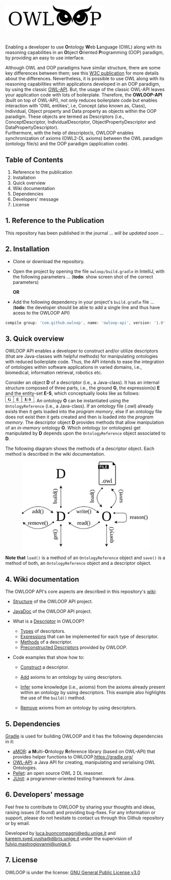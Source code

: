 <img src="https://github.com/EmaroLab/owloop/blob/master/gitRepoResources/images/owloopLogo.png" width="310">
 
#

Enabling a developer to use **O**ntology **W**eb **L**anguage (OWL) along with its reasoning capabilities in an **O**bject **O**riented **P**rogramming (OOP) paradigm, by providing an easy to use interface.

Although OWL and OOP paradigms have similar structure, there are some key differences between them; see this [W3C publication](https://www.w3.org/2001/sw/BestPractices/SE/ODSD/) for more details about the differences. Nevertheless, it is possible to use OWL along with its reasoning capabilities within applications developed in an OOP paradigm, by using the classic [OWL-API](https://github.com/owlcs/owlapi).
But, the usage of the classic OWL-API leaves your application code with lots of boilerplate. Therefore, the **OWLOOP-API** (built on top of OWL-API), not only reduces boilerplate code but enables interaction with 'OWL entities', i.e, Concept (also known as, Class), Individual, Object property and Data property as objects within the OOP paradigm. These objects are termed as Descriptors (i.e., ConceptDescriptor, IndividualDescriptor, ObjectPropertyDescriptor and DataPropertyDescriptor).  
Furthermore, with the help of descriptor/s, OWLOOP enables synchronization of axioms (OWL2-DL axioms) between the OWL paradigm (ontology file/s) and the OOP paradigm (application code).

## Table of Contents
1. Reference to the publication
2. Installation
3. Quick overview
4. Wiki documentation
5. Dependencies
6. Developers' message
7. License

## 1. Reference to the Publication

This repository has been published in the journal ... *will be updated soon* ...

## 2. Installation

- Clone or download the repository.
- Open the project by opening the file `owloop/build.gradle` in IntelliJ, with the following parameters ... (**todo**: show screen shot of the correct parameters)

    **OR**

- Add the following dependency in your project's `build.gradle` file ... (**todo**: the developer should be able to add a single line and thus have acess to the OWLOOP API)
```gradle
compile group: 'com.github.owloop', name: 'owloop-api', version: '1.0'
```

## 3. Quick overview

OWLOOP API enables a developer to construct and/or utilize descriptors (that are Java-classes with helpful methods) 
for manipulating ontologies with reduced boilerplate code. Thus, the API intends to ease the integration of ontologies 
within software applications in varied domains, i.e., biomedical, information retrieval, robotics etc.

Consider an object **D** of a descriptor (i.e., a Java-class). It has an internal structure composed of three parts, 
i.e., the ground **G**, the expression(s) **E** and the entity-set **E-S**, which conceptually looks like as follows: 
<img src="https://github.com/EmaroLab/owloop/blob/master/gitRepoResources/images/g_e_es.png" width="90">. 
An ontology **O** can be instantiated using the `OntologyReference` (i.e., a Java-class). If an ontology file (.owl) 
already exists then it gets loaded into the *program memory*, else if an ontology file does not exist then it gets created 
and then is loaded into the *program memory*.
The descriptor object **D** provides methods that allow manipulation of an *in-memory* ontology **O**. Which ontology (or 
ontologies) get manipulated by **D** depends upon the `OntologyReference` object associated to **D**.

The following diagram shows the methods of a descriptor object. Each method is described in the wiki 
documentation.

<p align="center">
  <img src="https://github.com/EmaroLab/owloop/blob/master/gitRepoResources/images/d_methods.png" width="400">
</p>

**Note that** `load()` is a method of an `OntologyReference` object and `save()` is a method of both, an 
`OntologyReference` object and a descriptor object.

## 4. Wiki documentation

The OWLOOP API's core aspects are described in this repository's [wiki](https://github.com/EmaroLab/owloop/wiki):

- [Structure](https://github.com/EmaroLab/owloop/wiki/1.-Project-Structure-&-JavaDoc#project-structure) of the 
OWLOOP API project.

- [JavaDoc](https://github.com/EmaroLab/owloop/wiki/1.-Project-Structure-&-JavaDoc#javadoc) of the OWLOOP API project.

- What is a [Descriptor](https://github.com/EmaroLab/owloop/wiki/2.-What-is-a-Descriptor%3F) in OWLOOP?
    - [Types](https://github.com/EmaroLab/owloop/wiki/2.1.-Types-of-Descriptors) of 
    descriptors.
    - [Expressions](https://github.com/EmaroLab/owloop/wiki/2.2.-Possible-Expressions-for-each-Type-of-Descriptor) that can 
    be implemented for each type of descriptor. 
    - [Methods](https://github.com/EmaroLab/owloop/wiki/2.3.-Methods-of-a-Descriptor-object) of a descriptor.
    - [Preconstructed Descriptors](https://github.com/EmaroLab/owloop/wiki/2.4.-Preconstructed-Descriptors) provided by 
    OWLOOP.

- Code examples that show how to: 

    - [Construct](https://github.com/EmaroLab/owloop/wiki/3.-Example:-Constructing-a-Descriptor) a descriptor.

    - [Add](https://github.com/EmaroLab/owloop/wiki/4.-Example:-Adding-Axioms-to-an-Ontology) axioms to an ontology by 
    using descriptors.

    - [Infer](https://github.com/EmaroLab/owloop/wiki/5.-Example:-Inferring-Axioms-from-an-Ontology) some knowledge 
    (i.e., axioms) from the axioms already present within an ontology by using descriptors. 
    This example also highlights the use of the `build()` method.

    - [Remove](https://github.com/EmaroLab/owloop/wiki/6.-Example:-Removing-Axioms-from-an-Ontology) axioms from an 
    ontology by using descriptors.

## 5. Dependencies

[Gradle](https://github.com/EmaroLab/owloop/blob/master/build.gradle) is used for building OWLOOP and it has the following dependencies in it:

- [aMOR](https://github.com/EmaroLab/multi_ontology_reference): **a** **M**ulti-**O**ntology **R**eference library 
(based on OWL-API) that provides helper functions to OWLOOP.https://gradle.org/
- [OWL-API](https://github.com/owlcs/owlapi): a Java API for creating, manipulating and serialising OWL Ontologies.
- [Pellet](https://github.com/stardog-union/pellet): an open source OWL 2 DL reasoner.
- [JUnit](https://github.com/junit-team): a programmer-oriented testing framework for Java.

## 6. Developers' message
Feel free to contribute to OWLOOP by sharing your thoughts and ideas, raising issues (if found) and providing bug-fixes. 
For any information or support, please do not hesitate to contact us through this Github repository or by email.

Developed by [luca.buoncompagni@edu.unige.it](mailto:luca.buoncompagni@edu.unige.it) and 
[kareem.syed.yusha@dibris.unige.it](mailto:kareem.syed.yusha@dibris.unige.it) under the supervision of 
[fulvio.mastrogiovanni@unige.it](mailto:fulvio.mastrogiovanni@unige.it).

## 7. License

OWLOOP is under the license: [GNU General Public License v3.0](owloop/LICENSE)